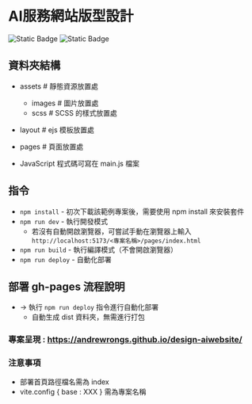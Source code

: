 #  AI服務網站版型設計
![Static Badge](https://img.shields.io/badge/Node-v16_up-blue) ![Static Badge](https://img.shields.io/badge/Vite-v4.2.0-blue)

## 資料夾結構
  - assets # 靜態資源放置處
    - images # 圖片放置處
    - scss # SCSS 的樣式放置處

  - layout # ejs 模板放置處
  - pages # 頁面放置處

- JavaScript 程式碼可寫在 main.js 檔案

## 指令
- `npm install` - 初次下載該範例專案後，需要使用 npm install 來安裝套件
- `npm run dev` - 執行開發模式
  - 若沒有自動開啟瀏覽器，可嘗試手動在瀏覽器上輸入
    `http://localhost:5173/<專案名稱>/pages/index.html`
- `npm run build` - 執行編譯模式（不會開啟瀏覽器）
- `npm run deploy` - 自動化部署

## 部署 gh-pages 流程說明
- -> 執行 `npm run deploy` 指令進行自動化部署
  - 自動生成 dist 資料夾，無需進行打包


### 專案呈現 : <https://andrewrongs.github.io/design-aiwebsite/>

### 注意事項
- 部署首頁路徑檔名需為 index
- vite.config { base : XXX } 需為專案名稱
